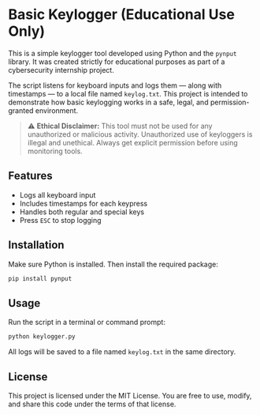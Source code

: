 # Basic Keylogger (Educational Use Only)

This is a simple keylogger tool developed using Python and the `pynput` library. It was created strictly for educational purposes as part of a cybersecurity internship project.

The script listens for keyboard inputs and logs them — along with timestamps — to a local file named `keylog.txt`. This project is intended to demonstrate how basic keylogging works in a safe, legal, and permission-granted environment.

> ⚠️ **Ethical Disclaimer:** This tool must not be used for any unauthorized or malicious activity. Unauthorized use of keyloggers is illegal and unethical. Always get explicit permission before using monitoring tools.

## Features
- Logs all keyboard input
- Includes timestamps for each keypress
- Handles both regular and special keys
- Press `ESC` to stop logging

## Installation
Make sure Python is installed. Then install the required package:

```bash
pip install pynput
```

## Usage
Run the script in a terminal or command prompt:

```bash
python keylogger.py
```

All logs will be saved to a file named `keylog.txt` in the same directory.

## License
This project is licensed under the MIT License. You are free to use, modify, and share this code under the terms of that license.
